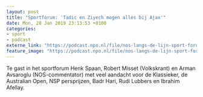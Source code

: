 ```yaml
---
layout: post
title: "Sportforum: 'Tadic en Ziyech mogen alles bij Ajax'"
date: Mon, 28 Jan 2019 23:13:53 +0100
categories: 
- sport 
- podcast 
externe_link: "https://podcast.npo.nl/file/nos-langs-de-lijn-sport-forum/3835/nporadio1_nos-langs-de-lijn-sport-forum_20190128_sportforum-tadic-en-ziyech-mogen-alles-bij-ajax_WGLSY0.mp3"
feature_image: "https://podcast.npo.nl/file/nos-langs-de-lijn-sport-forum/3835/nporadio1_nos-langs-de-lijn-sport-forum_20190128_sportforum-tadic-en-ziyech-mogen-alles-bij-ajax_WGLSY0.mp3"
---
```


Te gast in het sportforum Henk Spaan, Robert Misset (Volkskrant) en Arman Avsaroglu (NOS-commentator) met veel aandacht voor de Klassieker, de Australian Open, NSP persprijzen, Badr Hari, Rudi Lubbers en Ibrahim Afellay.
